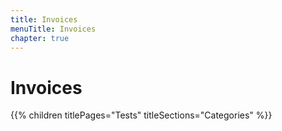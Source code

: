 ```yaml
---
title: Invoices
menuTitle: Invoices
chapter: true
---
```


# Invoices

{{% children titlePages="Tests" titleSections="Categories" %}}
